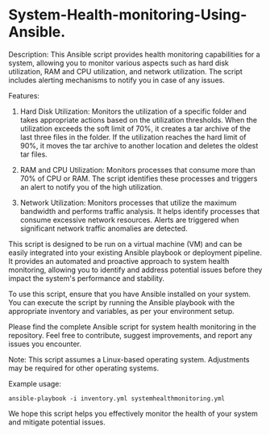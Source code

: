 # System-Health-monitoring-Using-Ansible.

Description:
This Ansible script provides health monitoring capabilities for a system, allowing you to monitor various aspects such as hard disk utilization, RAM and CPU utilization, and network utilization. The script includes alerting mechanisms to notify you in case of any issues.

Features:
1. Hard Disk Utilization: Monitors the utilization of a specific folder and takes appropriate actions based on the utilization thresholds. When the utilization exceeds the soft limit of 70%, it creates a tar archive of the last three files in the folder. If the utilization reaches the hard limit of 90%, it moves the tar archive to another location and deletes the oldest tar files.

2. RAM and CPU Utilization: Monitors processes that consume more than 70% of CPU or RAM. The script identifies these processes and triggers an alert to notify you of the high utilization.

3. Network Utilization: Monitors processes that utilize the maximum bandwidth and performs traffic analysis. It helps identify processes that consume excessive network resources. Alerts are triggered when significant network traffic anomalies are detected.

This script is designed to be run on a virtual machine (VM) and can be easily integrated into your existing Ansible playbook or deployment pipeline. It provides an automated and proactive approach to system health monitoring, allowing you to identify and address potential issues before they impact the system's performance and stability.

To use this script, ensure that you have Ansible installed on your system. You can execute the script by running the Ansible playbook with the appropriate inventory and variables, as per your environment setup.

Please find the complete Ansible script for system health monitoring in the repository. Feel free to contribute, suggest improvements, and report any issues you encounter.

Note: This script assumes a Linux-based operating system. Adjustments may be required for other operating systems.

Example usage:
```
ansible-playbook -i inventory.yml systemhealthmonitoring.yml
```

We hope this script helps you effectively monitor the health of your system and mitigate potential issues.
